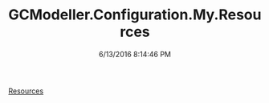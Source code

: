 ﻿---
title: GCModeller.Configuration.My.Resources
date: 6/13/2016 8:14:46 PM
---

[Resources](T-GCModeller.Configuration.My.Resources.Resources.html)
